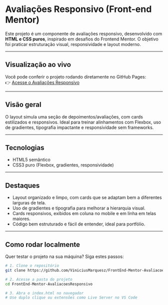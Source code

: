 # Avaliações Responsivo (Front-end Mentor)

Este projeto é um componente de avaliações responsivo, desenvolvido com **HTML e CSS puros**, inspirado em desafios do Frontend Mentor. O objetivo foi praticar
estruturação visual, responsividade e layout moderno.

---

##  Visualização ao vivo

Você pode conferir o projeto rodando diretamente no GitHub Pages:  
👉 [Acesse o Avaliações Responsivo](https://viniciusmarquesz.github.io/FrontEnd-Mentor-AvaliacoesResponsivo/)

---

##  Visão geral

O layout simula uma seção de depoimentos/avaliações, com cards estilizados e responsivos. Ideal para treinar alinhamentos com Flexbox,
uso de gradientes, tipografia impactante e responsividade sem frameworks.

---

##  Tecnologias

- HTML5 semântico  
- CSS3 puro (Flexbox, gradientes, responsividade)  

---

##  Destaques

- Layout organizado e limpo, com cards que se adaptam bem a diferentes larguras de tela.
- Uso de gradientes e tipografia para melhorar a hierarquia visual.
- Cards responsivos, exibidos em coluna no mobile e em linha em telas maiores.
- Código bem estruturado e fácil de entender, ideal para portfólio.

---

##  Como rodar localmente

Quer testar o projeto na sua máquina? Siga estes passos:

```bash
# 1. Clone o repositório
git clone https://github.com/ViniciusMarquesz/FrontEnd-Mentor-AvaliacoesResponsivo.git

# 2. Acesse a pasta do projeto
cd FrontEnd-Mentor-AvaliacoesResponsivo

# 3. Abra o index.html no navegador
# Use duplo clique ou extensões como Live Server no VS Code
